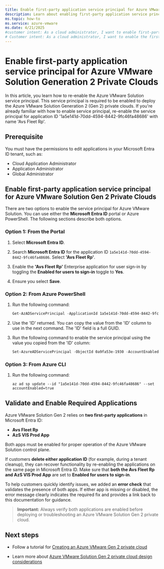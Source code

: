 ```yaml
---
title: Enable first-party application service principal for Azure VMware Solution Generation 2 Private Clouds
description: Learn about enabling first-party application service principal for Azure VMware Solution Generation 2 Private Clouds.
ms.topic: how-to
ms.service: azure-vmware
ms.date: 4/21/2025
#customer intent: As a cloud administrator, I want to enable first-party application service principal for Azure VMware Solution Generation 2 Private Clouds so that I can manage the Azure VMware Solution experiences.
# Customer intent: As a cloud administrator, I want to enable the first-party application service principal for Azure VMware Solution Generation 2 private clouds so that I can effectively manage and deploy the cloud infrastructure.
---
```


# Enable first-party application service principal for Azure VMware Solution Generation 2 Private Clouds

In this article, you learn how to re-enable the Azure VMware Solution service principal. This service principal is required to be enabled to deploy the Azure VMware Solution Generation 2 (Gen 2) private clouds. If you're already familiar with how to enable service principal, re-enable the service principal for application ID '1a5e141d-70dd-4594-8442-9fc46fa48686' with name 'Avs Fleet Rp'.

## Prerequisite
 
You must have the permissions to edit applications in your Microsoft Entra ID tenant, such as:  
- Cloud Application Administrator  
- Application Administrator  
- Global Administrator  

## Enable first-party application service principal for Azure VMware Solution Gen 2 Private Clouds

There are two options to enable the service principal for Azure VMware Solution. You can use either the **Microsoft Entra ID** portal or Azure PowerShell. The following sections describe both options.

### Option 1: From the Portal  

1. Select **Microsoft Entra ID**.  

2. Search **Microsoft Entra ID** for the application ID ``1a5e141d-70dd-4594-8442-9fc46fa48686``. Select **'Avs Fleet Rp'**.  

3. Enable the **'Avs Fleet Rp'** Enterprise application for user sign-in by toggling the **Enabled for users to sign-in** toggle to **Yes**.   

4. Ensure you select **Save**.  


### Option 2: From Azure PowerShell  

1. Run the following command:  
    ```powershell  
    Get-AzADServicePrincipal -ApplicationId 1a5e141d-70dd-4594-8442-9fc46fa48686  
    ```  

2. Use the 'ID' returned. You can copy the value from the 'ID' column to use in the next command. The 'ID' field is a full GUID.  

3. Run the following command to enable the service principal using the value you copied from the 'ID' column:  
    ```powershell  
    Set-AzureADServicePrincipal -ObjectId 0a9fa53e-1930 -AccountEnabled $True  
    ```

### Option 3: From Azure CLI

1. Run the following command:

    ```shell
    az ad sp update --id "1a5e141d-70dd-4594-8442-9fc46fa48686" --set accountEnabled=true
    ```
    
## Validate and Enable Required Applications  

Azure VMware Solution Gen 2 relies on **two first-party applications** in Microsoft Entra ID:  

- **Avs Fleet Rp**
- **AzS VIS Prod App** 

Both apps must be enabled for proper operation of the Azure VMware Solution control plane.  

If customers **delete either application ID** (for example, during a tenant cleanup), they can recover functionality by re-enabling the applications on the same page in Microsoft Entra ID. Make sure that **both the Avs Fleet Rp and AzS VIS Prod App** are set to **Enabled for users to sign-in**.  

To help customers quickly identify issues, we added an **error check** that validates the presence of both apps. If either app is missing or disabled, the error message clearly indicates the required fix and provides a link back to this documentation for guidance.  

> **Important:** Always verify both applications are enabled before deploying or troubleshooting an Azure VMware Solution Gen 2 private cloud.  


## Next steps
  
- Follow a tutorial for [Creating an Azure VMware Gen 2 private cloud](native-create-azure-vmware-virtual-network-private-cloud.md)

- Learn more about [Azure VMware Solution Gen 2 private cloud design considerations](native-network-design-consideration.md)
